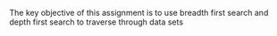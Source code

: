 The key objective of this assignment is to use breadth first search and depth first search to traverse through data sets 
